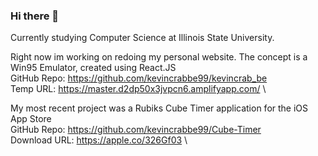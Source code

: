### Hi there 👋

Currently studying Computer Science at Illinois State University. 

Right now im working on redoing my personal website.  The concept is a Win95 Emulator, created using React.JS \
GitHub Repo: https://github.com/kevincrabbe99/kevincrab_be \
Temp URL: https://master.d2dp50x3jvpcn6.amplifyapp.com/  \

My most recent project was a Rubiks Cube Timer application for the iOS App Store \
GitHub Repo: https://github.com/kevincrabbe99/Cube-Timer \
Download URL: https://apple.co/326Gf03 \


<!--
**kevincrabbe99/kevincrabbe99** is a ✨ _special_ ✨ repository because its `README.md` (this file) appears on your GitHub profile.

Here are some ideas to get you started:

- 🔭 I’m currently working on ...
- 🌱 I’m currently learning ...
- 👯 I’m looking to collaborate on ...
- 🤔 I’m looking for help with ...
- 💬 Ask me about ...
- 📫 How to reach me: ...
- 😄 Pronouns: ...
- ⚡ Fun fact: ...
-->




